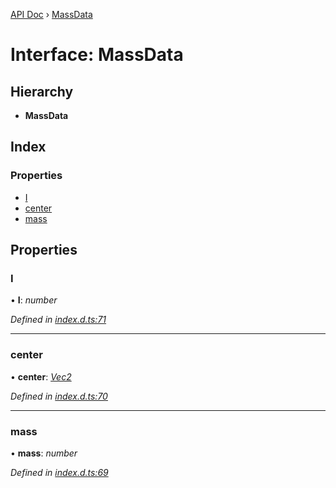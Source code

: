 [API Doc](../README.md) › [MassData](massdata.md)

# Interface: MassData

## Hierarchy

* **MassData**

## Index

### Properties

* [I](massdata.md#i)
* [center](massdata.md#center)
* [mass](massdata.md#mass)

## Properties

###  I

• **I**: *number*

*Defined in [index.d.ts:71](https://github.com/shakiba/planck.js/blob/49dcd19/lib/index.d.ts#L71)*

___

###  center

• **center**: *[Vec2](vec2.md)*

*Defined in [index.d.ts:70](https://github.com/shakiba/planck.js/blob/49dcd19/lib/index.d.ts#L70)*

___

###  mass

• **mass**: *number*

*Defined in [index.d.ts:69](https://github.com/shakiba/planck.js/blob/49dcd19/lib/index.d.ts#L69)*
